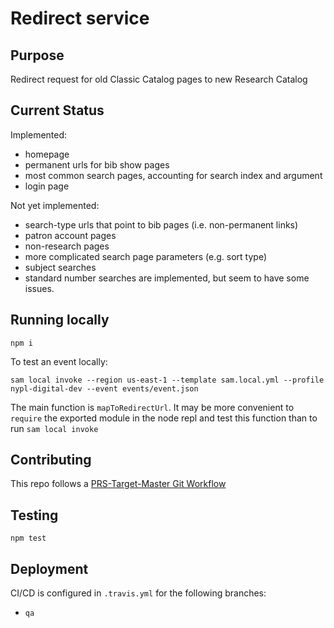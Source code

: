 # Redirect service

## Purpose

Redirect request for old Classic Catalog pages to new Research Catalog

## Current Status

Implemented:

- homepage
- permanent urls for bib show pages
- most common search pages, accounting for search index and argument
- login page

Not yet implemented:

- search-type urls that point to bib pages (i.e. non-permanent links)
- patron account pages
- non-research pages
- more complicated search page parameters (e.g. sort type)
- subject searches
- standard number searches are implemented, but seem to have some issues.

## Running locally

```
npm i
```

To test an event locally:
```
sam local invoke --region us-east-1 --template sam.local.yml --profile nypl-digital-dev --event events/event.json
```

The main function is `mapToRedirectUrl`. It may be more convenient to `require` the exported module in the node repl and test this function than to run `sam local invoke`

## Contributing


This repo follows a [PRS-Target-Master Git Workflow](https://github.com/NYPL/engineering-general/blob/a19c78b028148465139799f09732e7eb10115eef/standards/git-workflow.md#prs-target-master-merge-to-deployment-branches)

## Testing

`npm test`

## Deployment

CI/CD is configured in `.travis.yml` for the following branches:

- `qa`

